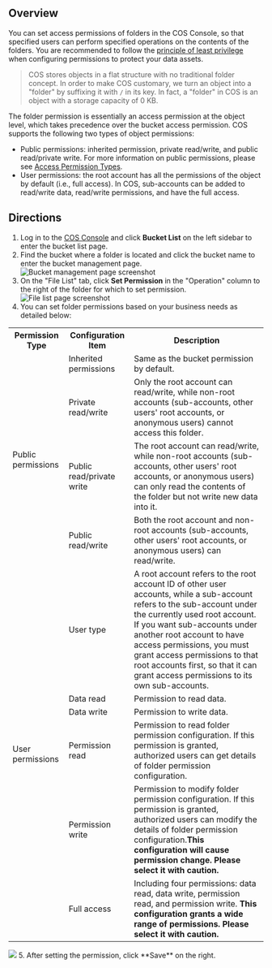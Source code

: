 ## Overview

You can set access permissions of folders in the COS Console, so that specified users can perform specified operations on the contents of the folders. You are recommended to follow the [principle of least privilege](https://intl.cloud.tencent.com/document/product/436/32972) when configuring permissions to protect your data assets.

>COS stores objects in a flat structure with no traditional folder concept. In order to make COS customary, we turn an object into a "folder" by suffixing it with `/` in its key. In fact, a "folder" in COS is an object with a storage capacity of 0 KB.

The folder permission is essentially an access permission at the object level, which takes precedence over the bucket access permission. COS supports the following two types of object permissions:
- Public permissions: inherited permission, private read/write, and public read/private write. For more information on public permissions, please see [Access Permission Types](https://intl.cloud.tencent.com/document/product/436/13324).
- User permissions: the root account has all the permissions of the object by default (i.e., full access). In COS, sub-accounts can be added to read/write data, read/write permissions, and have the full access.

## Directions

1. Log in to the [COS Console](https://console.cloud.tencent.com/cos5) and click **Bucket List** on the left sidebar to enter the bucket list page.
2. Find the bucket where a folder is located and click the bucket name to enter the bucket management page.
	 ![Bucket management page screenshot](https://main.qcloudimg.com/raw/b3917dd3aff063f14016d9f1b280276b.png)
3. On the "File List" tab, click **Set Permission** in the "Operation" column to the right of the folder for which to set permission.
	 ![File list page screenshot](https://main.qcloudimg.com/raw/2d5efff0532cec0e1fbec063f983e611.png)
4. You can set folder permissions based on your business needs as detailed below:
<table>
   <tr>
      <th>Permission Type</th>
      <th>Configuration Item</th>
      <th>Description</th>
   </tr>
   <tr>
      <td rowspan="4">Public permissions</td>
      <td>Inherited permissions</td>
      <td>Same as the bucket permission by default.</td>
   </tr>
   <tr>
      <td>Private read/write</td>
      <td>Only the root account can read/write, while non-root accounts (sub-accounts, other users' root accounts, or anonymous users) cannot access this folder.</td>
   </tr>
   <tr>
      <td>Public read/private write</td>
      <td>The root account can read/write, while non-root accounts (sub-accounts, other users' root accounts, or anonymous users) can only read the contents of the folder but not write new data into it.</td>
   </tr>
   <tr>
      <td>Public read/write</td>
      <td>Both the root account and non-root accounts (sub-accounts, other users' root accounts, or anonymous users) can read/write.</td>
   </tr>
   <tr>
      <td rowspan="6">User permissions</td>
      <td>User type</td>
      <td>A root account refers to the root account ID of other user accounts, while a sub-account refers to the sub-account under the currently used root account.<br>If you want sub-accounts under another root account to have access permissions, you must grant access permissions to that root accounts first, so that it can grant access permissions to its own sub-accounts.</td>
   </tr>
   <tr>
      <td>Data read</td>
      <td>Permission to read data.</td>
   </tr>
   <tr>
      <td>Data write</td>
      <td>Permission to write data.</td>
   </tr>
   <tr>
      <td>Permission read</td>
      <td>Permission to read folder permission configuration. If this permission is granted, authorized users can get details of folder permission configuration.</td>
   </tr>
   <tr>
      <td>Permission write</td>
			<td>Permission to modify folder permission configuration. If this permission is granted, authorized users can modify the details of folder permission configuration.<b>This configuration will cause permission change. Please select it with caution.</b></td>
   </tr>
   <tr>
      <td>Full access</td>
      <td>Including four permissions: data read, data write, permission read, and permission write. <b>This configuration grants a wide range of permissions. Please select it with caution.</b></td>
   </tr>
</table>
<img src="https://main.qcloudimg.com/raw/be31a82ce94421adf25ff8e0a69db359.png">
5. After setting the permission, click **Save** on the right.


